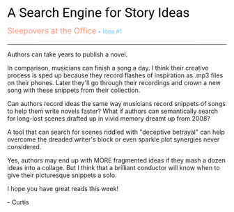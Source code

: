 

<p align="center">
<p><span style="color:#000000"><span style="font-family:roboto,helvetica neue,helvetica,arial,sans-serif"><span style="font-size:30px">A Search Engine for Story Ideas&nbsp;</span></span></span></p>
<span style="color:#ff947d"><span style="font-size:18px;">Sleepovers at the Office</span><span style="font-size:13px">&nbsp;</span></span><span style="color:#66ccff"><span style="font-size:13px">&bull;&nbsp;Idea #1</span></span>

<hr style="margin-top:20px;height:1px;border: 0;background-image: linear-gradient(to right, rgba(0, 0, 0, 0.0), rgba(0, 0, 0, 0.5),rgba(0, 0, 0, 0.0));" />
Authors can take years to publish a novel.


In comparison, musicians can finish a song a day. I think their creative process is sped up because they record flashes of inspiration as .mp3 files on their phones. Later they'll go through their recordings and crown a new song with these snippets from their collection.

Can authors record ideas the same way musicians record snippets of songs to help them write novels faster? What if authors can semantically search for long-lost scenes drafted up in vivid memory dreamt up from 2008?

A tool that can search for scenes riddled with "deceptive betrayal" can help overcome the dreaded writer's block or even sparkle plot synergies never considered.

Yes, authors may end up with MORE fragmented ideas if they mash a dozen ideas into a collage. But I think that a brilliant conductor will know when to give their picturesque snippets a solo.


I hope you have great reads this week!

\- Curtis
</p>